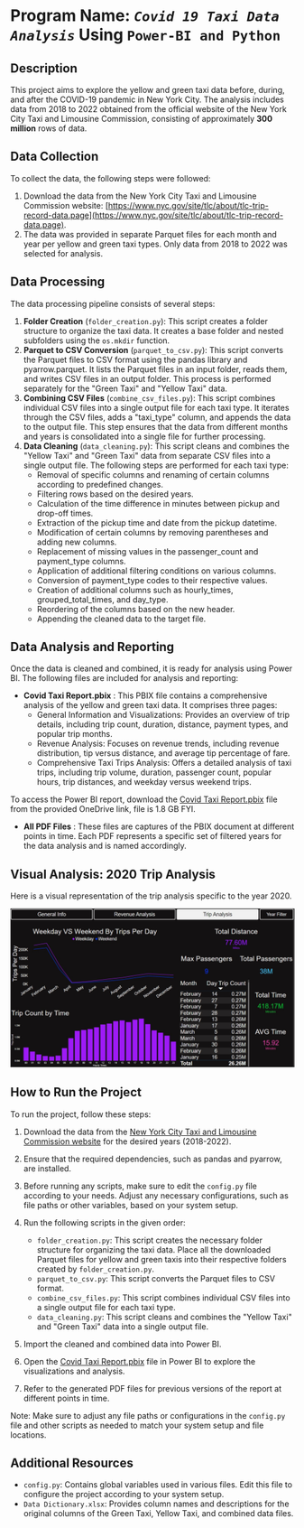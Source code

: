 # Program Name: **_`Covid 19 Taxi Data Analysis`_ Using `Power-BI and Python`**

## Description

This project aims to explore the yellow and green taxi data before, during, and after the COVID-19 pandemic in New York City. The analysis includes data from 2018 to 2022 obtained from the official website of the New York City Taxi and Limousine Commission, consisting of approximately **300 million** rows of data.

## Data Collection

To collect the data, the following steps were followed:

1. Download the data from the New York City Taxi and Limousine Commission website: [https://www.nyc.gov/site/tlc/about/tlc-trip-record-data.page](https://www.nyc.gov/site/tlc/about/tlc-trip-record-data.page).
2. The data was provided in separate Parquet files for each month and year per yellow and green taxi types. Only data from 2018 to 2022 was selected for analysis.

## Data Processing

The data processing pipeline consists of several steps:

1. **Folder Creation** (`folder_creation.py`): This script creates a folder structure to organize the taxi data. It creates a base folder and nested subfolders using the `os.mkdir` function.
2. **Parquet to CSV Conversion** (`parquet_to_csv.py`): This script converts the Parquet files to CSV format using the pandas library and pyarrow.parquet. It lists the Parquet files in an input folder, reads them, and writes CSV files in an output folder. This process is performed separately for the "Green Taxi" and "Yellow Taxi" data.
3. **Combining CSV Files** (`combine_csv_files.py`): This script combines individual CSV files into a single output file for each taxi type. It iterates through the CSV files, adds a "taxi_type" column, and appends the data to the output file. This step ensures that the data from different months and years is consolidated into a single file for further processing.
4. **Data Cleaning** (`data_cleaning.py`): This script cleans and combines the "Yellow Taxi" and "Green Taxi" data from separate CSV files into a single output file. The following steps are performed for each taxi type:
   * Removal of specific columns and renaming of certain columns according to predefined changes.
   * Filtering rows based on the desired years.
   * Calculation of the time difference in minutes between pickup and drop-off times.
   * Extraction of the pickup time and date from the pickup datetime.
   * Modification of certain columns by removing parentheses and adding new columns.
   * Replacement of missing values in the passenger_count and payment_type columns.
   * Application of additional filtering conditions on various columns.
   * Conversion of payment_type codes to their respective values.
   * Creation of additional columns such as hourly_times, grouped_total_times, and day_type.
   * Reordering of the columns based on the new header.
   * Appending the cleaned data to the target file.

## Data Analysis and Reporting

Once the data is cleaned and combined, it is ready for analysis using Power BI. The following files are included for analysis and reporting:

* **Covid Taxi Report.pbix** : This PBIX file contains a comprehensive analysis of the yellow and green taxi data. It comprises three pages:
  * General Information and Visualizations: Provides an overview of trip details, including trip count, duration, distance, payment types, and popular trip months.
  * Revenue Analysis: Focuses on revenue trends, including revenue distribution, tip versus distance, and average tip percentage of fare.
  * Comprehensive Taxi Trips Analysis: Offers a detailed analysis of taxi trips, including trip volume, duration, passenger count, popular hours, trip distances, and weekday versus weekend trips.

To access the Power BI report, download the [Covid Taxi Report.pbix](https://1drv.ms/u/s!AtmtmqmbhFZ2gcwacdN28RLGraaEXg?e=ZVKfKa) file from the provided OneDrive link, file is 1.8 GB FYI.

* **All PDF Files** : These files are captures of the PBIX document at different points in time. Each PDF represents a specific set of filtered years for the data analysis and is named accordingly.

## Visual Analysis: 2020 Trip Analysis

Here is a visual representation of the trip analysis specific to the year 2020.

![](Screenshot_of_2020_Trip_Analysis.jpg "Screenshot_of_2020_Trip_Analysis")

## How to Run the Project

To run the project, follow these steps:

1. Download the data from the [New York City Taxi and Limousine Commission website](https://www.nyc.gov/site/tlc/about/tlc-trip-record-data.page) for the desired years (2018-2022).
2. Ensure that the required dependencies, such as pandas and pyarrow, are installed.
3. Before running any scripts, make sure to edit the `config.py` file according to your needs. Adjust any necessary configurations, such as file paths or other variables, based on your system setup.
4. Run the following scripts in the given order:

   * `folder_creation.py`: This script creates the necessary folder structure for organizing the taxi data. Place all the downloaded Parquet files for yellow and green taxis into their respective folders created by `folder_creation.py`.
   * `parquet_to_csv.py`: This script converts the Parquet files to CSV format.
   * `combine_csv_files.py`: This script combines individual CSV files into a single output file for each taxi type.
   * `data_cleaning.py`: This script cleans and combines the "Yellow Taxi" and "Green Taxi" data into a single output file.
5. Import the cleaned and combined data into Power BI.
6. Open the [Covid Taxi Report.pbix](https://1drv.ms/u/s!AtmtmqmbhFZ2gcwacdN28RLGraaEXg?e=ZVKfKa) file in Power BI to explore the visualizations and analysis.
7. Refer to the generated PDF files for previous versions of the report at different points in time.

Note: Make sure to adjust any file paths or configurations in the `config.py` file and other scripts as needed to match your system setup and file locations.

## Additional Resources

* `config.py`: Contains global variables used in various files. Edit this file to configure the project according to your system setup.
* `Data Dictionary.xlsx`: Provides column names and descriptions for the original columns of the Green Taxi, Yellow Taxi, and combined data files.
